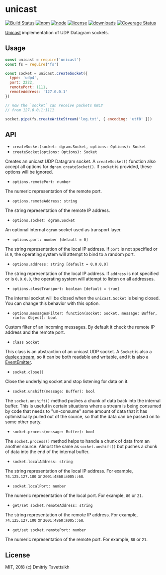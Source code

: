# unicast

[![Build Status](https://travis-ci.org/reklatsmasters/unicast.svg?branch=master)](https://travis-ci.org/reklatsmasters/unicast)
[![npm](https://img.shields.io/npm/v/unicast.svg)](https://npmjs.org/package/unicast)
[![node](https://img.shields.io/node/v/unicast.svg)](https://npmjs.org/package/unicast)
[![license](https://img.shields.io/npm/l/unicast.svg)](https://npmjs.org/package/unicast)
[![downloads](https://img.shields.io/npm/dm/unicast.svg)](https://npmjs.org/package/unicast)
[![Coverage Status](https://coveralls.io/repos/github/reklatsmasters/unicast/badge.svg?branch=master)](https://coveralls.io/github/reklatsmasters/unicast?branch=master)

[Unicast](https://en.wikipedia.org/wiki/Unicast) implementation of UDP Datagram sockets.

## Usage

```js
const unicast = require('unicast')
const fs = require('fs')

const socket = unicast.createSocket({
  type: 'udp4',
  port: 2222,
  remotePort: 1111,
  remoteAddress: '127.0.0.1'
})

// now the `socket` can receive packets ONLY
// from 127.0.0.1:1111

socket.pipe(fs.createWriteStream('log.txt', { encoding: 'utf8' }))
```

## API

* `createSocket(socket: dgram.Socket, options: Options): Socket`
* `createSocket(options: Options): Socket`

Creates an unicast UDP Datagram socket. A `createSocket()` function also accept all options for `dgram.createSocket()`. If `socket` is provided, these options will be ignored.

* `options.remotePort: number`

The numeric representation of the remote port.

* `options.remoteAddress: string`

The string representation of the remote IP address.

* `options.socket: dgram.Socket`

An optional internal `dgram` socket used as transport layer.

* `options.port: number [default = 0]`

The string representation of the local IP address. If `port` is not specified or is `0`, the operating system will attempt to bind to a random port.

* `options.address: string [default = 0.0.0.0]`

The string representation of the local IP address. If `address` is not specified or is `0.0.0.0`, the operating system will attempt to listen on all addresses.

* `options.closeTransport: boolean [default = true]`

The internal socket will be closed when the `unicast.Socket` is being closed. You can change this behavior with this option.

* `options.messagesFilter: function(socket: Socket, message: Buffer, rinfo: Object): bool`

Custom filter of an incoming messages. By default it check the remote IP address and the remote port.

* `class Socket`

This class is an abstraction of an unicast UDP socket. A `Socket` is also a [duplex stream](https://nodejs.org/api/stream.html#stream_class_stream_duplex), so it can be both readable and writable, and it is also a [EventEmitter](https://nodejs.org/api/events.html#events_class_eventemitter).

* `socket.close()`

Close the underlying socket and stop listening for data on it.

* `socket.unshift(message: Buffer): bool`

The `socket.unshift()` method pushes a chunk of data back into the internal buffer. This is useful in certain situations where a stream is being consumed by code that needs to "un-consume" some amount of data that it has optimistically pulled out of the source, so that the data can be passed on to some other party.

* `socket.process(message: Buffer): bool`

The `socket.process()` method helps to handle a chunk of data from an another source. Almost the same as `socket.unshift()` but pushes a chunk of data into the end of the internal buffer.

* `socket.localAddress: string`

The string representation of the local IP address. For example, `74.125.127.100` or `2001:4860:a005::68`.

* `socket.localPort: number`

The numeric representation of the local port. For example, `80` or `21`.

* `get/set socket.remoteAddress: string`

The string representation of the remote IP address. For example, `74.125.127.100` or `2001:4860:a005::68`.

* `get/set socket.remotePort: number`

The numeric representation of the remote port. For example, `80` or `21`.

## License

MIT, 20!8 (c) Dmitriy Tsvettsikh
